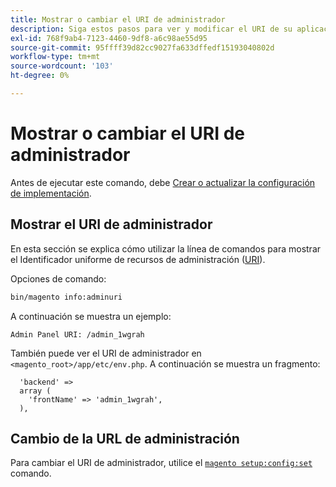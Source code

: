 ```yaml
---
title: Mostrar o cambiar el URI de administrador
description: Siga estos pasos para ver y modificar el URI de su aplicación de administración de Adobe Commerce o de Magento Open Source.
exl-id: 768f9ab4-7123-4460-9df8-a6c98ae55d95
source-git-commit: 95ffff39d82cc9027fa633dffedf15193040802d
workflow-type: tm+mt
source-wordcount: '103'
ht-degree: 0%

---
```


# Mostrar o cambiar el URI de administrador

Antes de ejecutar este comando, debe [Crear o actualizar la configuración de implementación](deployment.md).

## Mostrar el URI de administrador

En esta sección se explica cómo utilizar la línea de comandos para mostrar el Identificador uniforme de recursos de administración ([URI](https://www.w3.org/Protocols/rfc2616/rfc2616-sec3.html#sec3.2)).

Opciones de comando:

```bash
bin/magento info:adminuri
```

A continuación se muestra un ejemplo:

```terminal
Admin Panel URI: /admin_1wgrah
```

También puede ver el URI de administrador en `<magento_root>/app/etc/env.php`. A continuación se muestra un fragmento:

```php?start_inline=1
  'backend' =>
  array (
    'frontName' => 'admin_1wgrah',
  ),
```

## Cambio de la URL de administración

Para cambiar el URI de administrador, utilice el [`magento setup:config:set`](deployment.md) comando.

